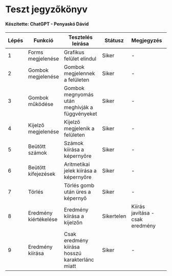 # Teszt jegyzőkönyv
#### Készítette: ChatGPT - Penyaskó Dávid

Lépés | Funkció | Tesztelés leírása | Státusz | Megjegyzés | Aláírás | Időpont
--- | --- | --- | --- | --- | --- | --- 
1 | Forms megjelenése | Grafikus felület elindul | Siker | - | Penyaskó Dávid | 2023.10.01.
2 | Gombok megjelenése | Gombok megjelennek a felületen | Siker | - | Penyaskó Dávid | 2023.10.01.
3 | Gombok működése | Gombok megnyomás után meghívják a függvényeket | Siker | - | Penyaskó Dávid | 2023.10.01.
4 | Kijelző megjelenése | Kijelző megjelenik a felületen | Siker | - | Penyaskó Dávid | 2023.10.01.
5 | Beütött számok | Számok kiírása a képernyőre | Siker | - | Penyaskó Dávid | 2023.10.08.
6 | Beütött kifejezések |Aritmetikai jelek kiírása a képernyőre | Siker | - | Penyaskó Dávid | 2023.10.08.
7 | Törlés | Törlés gomb után üres a képernyő | Siker | - | Penyaskó Dávid | 2023.10.08.
8 | Eredmény kiértékelése | Eredmény kiírása a kijelzőn | Sikertelen | Kiírás javítása - csak eredmény | Penyaskó Dávid | 2023.10.10.
9 | Eredmény kiírása | Csak eredmény kiírása hosszú karakterlánc miatt | Siker | - | Penyaskó Dávid | 2023.10.10.
